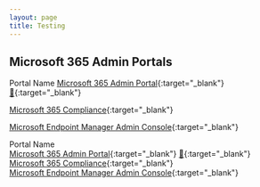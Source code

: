 ```yaml
---
layout: page
title: Testing
---
```



## Microsoft 365 Admin Portals

Portal Name
[Microsoft 365 Admin Portal](https://admin.microsoft.com/){:target="_blank"} [🔁](https://aka.ms/admincenter){:target="_blank"}

[Microsoft 365 Compliance](https://compliance.microsoft.com/){:target="_blank"}

[Microsoft Endpoint Manager Admin Console](https://endpoint.microsoft.com/){:target="_blank"}                                                          

Portal Name<br>
[Microsoft 365 Admin Portal](https://admin.microsoft.com/){:target="_blank"} [🔁](https://aka.ms/admincenter){:target="_blank"}<br>
[Microsoft 365 Compliance](https://compliance.microsoft.com/){:target="_blank"}<br>
[Microsoft Endpoint Manager Admin Console](https://endpoint.microsoft.com/){:target="_blank"}<br>                                                          
